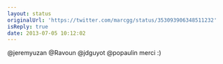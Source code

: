 ```yaml
---
layout: status
originalUrl: 'https://twitter.com/marcgg/status/353093906348511232'
isReply: true
date: 2013-07-05 10:12:02
---
```


@jeremyuzan @Ravoun @jdguyot @popaulin merci :)
